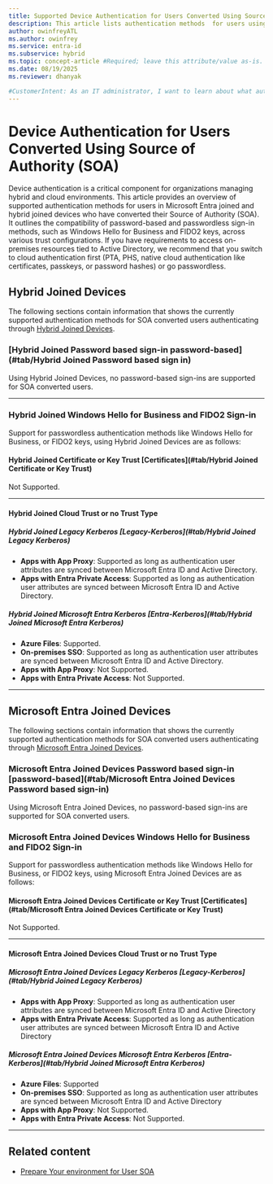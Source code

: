 ```yaml
---
title: Supported Device Authentication for Users Converted Using Source of Authority (SOA) 
description: This article lists authentication methods  for users using Microsoft Entra joined-devices, and information on if it supports users converted using Source of Authority.
author: owinfreyATL
ms.author: owinfrey
ms.service: entra-id
ms.subservice: hybrid
ms.topic: concept-article #Required; leave this attribute/value as-is.
ms.date: 08/19/2025
ms.reviewer: dhanyak

#CustomerIntent: As an IT administrator, I want to learn about what authentication methods are supported for SOA converted users so that I am informed about options when converting user's source of authority.
---
```


# Device Authentication for Users Converted Using Source of Authority (SOA) 

Device authentication is a critical component for organizations managing hybrid and cloud environments. This article provides an overview of supported authentication methods for users in Microsoft Entra joined and hybrid joined devices who have converted their Source of Authority (SOA). It outlines the compatibility of password-based and passwordless sign-in methods, such as Windows Hello for Business and FIDO2 keys, across various trust configurations. If you have requirements to access on-premises resources tied to Active Directory, we recommend that you switch to cloud authentication first (PTA, PHS, native cloud authentication like certificates, passkeys, or password hashes) or go passwordless. 

## Hybrid Joined Devices

The following sections contain information that shows the currently supported authentication methods for SOA converted users authenticating through [Hybrid Joined Devices](../../identity/devices/concept-hybrid-join.md).

### [Hybrid Joined Password based sign-in password-based](#tab/Hybrid Joined Password based sign in)

Using Hybrid Joined Devices, no password-based sign-ins are supported for SOA converted users.

---

### Hybrid Joined Windows Hello for Business and FIDO2 Sign-in

Support for passwordless authentication methods like Windows Hello for Business, or FIDO2 keys, using Hybrid Joined Devices are as follows:

#### Hybrid Joined Certificate or Key Trust [Certificates](#tab/Hybrid Joined Certificate or Key Trust)

Not Supported.

---

#### Hybrid Joined Cloud Trust or no Trust Type

##### Hybrid Joined Legacy Kerberos [Legacy-Kerberos](#tab/Hybrid Joined Legacy Kerberos)

- **Apps with App Proxy**: Supported as long as authentication user attributes are synced between Microsoft Entra ID and Active Directory.
- **Apps with Entra Private Access**: Supported as long as authentication user attributes are synced between Microsoft Entra ID and Active Directory.

##### Hybrid Joined Microsoft Entra Kerberos [Entra-Kerberos](#tab/Hybrid Joined Microsoft Entra Kerberos)

- **Azure Files**: Supported.
- **On-premises SSO**: Supported as long as authentication user attributes are synced between Microsoft Entra ID and Active Directory.
- **Apps with App Proxy**: Not Supported.
- **Apps with Entra Private Access**: Not Supported.

---

## Microsoft Entra Joined Devices

The following sections contain information that shows the currently supported authentication methods for SOA converted users authenticating through [Microsoft Entra Joined Devices](../../identity/devices/concept-directory-join.md).

### Microsoft Entra Joined Devices Password based sign-in [password-based](#tab/Microsoft Entra Joined Devices Password based sign-in)

Using Microsoft Entra Joined Devices, no password-based sign-ins are supported for SOA converted users.

### Microsoft Entra Joined Devices Windows Hello for Business and FIDO2 Sign-in

Support for passwordless authentication methods like Windows Hello for Business, or FIDO2 keys, using Microsoft Entra Joined Devices are as follows:

#### Microsoft Entra Joined Devices Certificate or Key Trust [Certificates](#tab/Microsoft Entra Joined Devices Certificate or Key Trust)

Not Supported.

---

#### Microsoft Entra Joined Devices Cloud Trust or no Trust Type

##### Microsoft Entra Joined Devices Legacy Kerberos [Legacy-Kerberos](#tab/Hybrid Joined Legacy Kerberos)

- **Apps with App Proxy**: Supported as long as authentication user attributes are synced between Microsoft Entra ID and Active Directory
- **Apps with Entra Private Access**: Supported as long as authentication user attributes are synced between Microsoft Entra ID and Active Directory

##### Microsoft Entra Joined Devices Microsoft Entra Kerberos [Entra-Kerberos](#tab/Hybrid Joined Microsoft Entra Kerberos)

- **Azure Files**: Supported
- **On-premises SSO**: Supported as long as authentication user attributes are synced between Microsoft Entra ID and Active Directory
- **Apps with App Proxy**: Not Supported.
- **Apps with Entra Private Access**: Not Supported.

---

## Related content

- [Prepare Your environment for User SOA](prepare-user-source-of-authority-environment.md)
